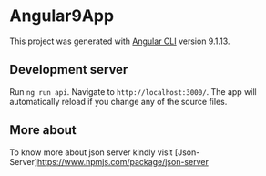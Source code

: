 # Angular9App

This project was generated with [Angular CLI](https://github.com/angular/angular-cli) version 9.1.13.

## Development server

Run `ng run api`. Navigate to `http://localhost:3000/`. The app will automatically reload if you change any of the source files.

## More about

To know more about json server kindly visit [Json-Server]https://www.npmjs.com/package/json-server
